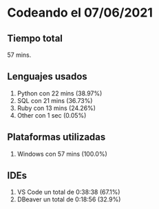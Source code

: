 # Codeando el 07/06/2021

## Tiempo total
57 mins.

## Lenguajes usados
1. Python con 22 mins (38.97%)
1. SQL con 21 mins (36.73%)
1. Ruby con 13 mins (24.26%)
1. Other con 1 sec (0.05%)

## Plataformas utilizadas
1. Windows con 57 mins (100.0%)

## IDEs
1. VS Code un total de 0:38:38 (67.1%)
1. DBeaver un total de 0:18:56 (32.9%)
